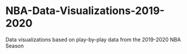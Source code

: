 # NBA-Data-Visualizations-2019-2020
Data visualizations based on play-by-play data from the 2019-2020 NBA Season 
